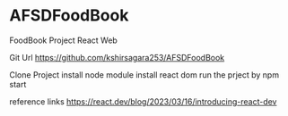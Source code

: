 # AFSDFoodBook

FoodBook Project React Web

Git Url
https://github.com/kshirsagara253/AFSDFoodBook

Clone Project
install node module 
install react dom
run the prject by npm start


reference links 
https://react.dev/blog/2023/03/16/introducing-react-dev

